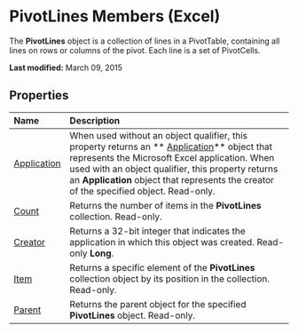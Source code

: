 
# PivotLines Members (Excel)
The  **PivotLines** object is a collection of lines in a PivotTable, containing all lines on rows or columns of the pivot. Each line is a set of PivotCells.

 **Last modified:** March 09, 2015


## Properties



|**Name**|**Description**|
|:-----|:-----|
| [Application](1b039c95-852e-e449-5446-8c594d159175.md)|When used without an object qualifier, this property returns an  ** [Application](19b73597-5cf9-4f56-8227-b5211f657f6f.md)** object that represents the Microsoft Excel application. When used with an object qualifier, this property returns an **Application** object that represents the creator of the specified object. Read-only.|
| [Count](d640d353-ed51-c9e9-ca41-33ccb1a1da03.md)|Returns the number of items in the  **PivotLines** collection. Read-only.|
| [Creator](090d80a7-f0e8-4b5c-4095-84b9304f4c3f.md)|Returns a 32-bit integer that indicates the application in which this object was created. Read-only  **Long**.|
| [Item](c243bd8d-07a5-c472-8eba-fd5b0eb93c31.md)|Returns a specific element of the  **PivotLines** collection object by its position in the collection. Read-only.|
| [Parent](904b9596-0df6-0b33-379a-960d7772f117.md)|Returns the parent object for the specified  **PivotLines** object. Read-only.|

